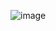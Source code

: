 ![image](https://github.com/michaelokoroike/Courses/assets/39680418/8e96a8ba-a3da-43e5-9fe1-4ff6a417ac29)
